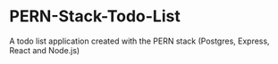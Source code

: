 # PERN-Stack-Todo-List
A todo list application created with the PERN stack (Postgres, Express, React and Node.js)
